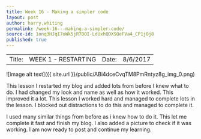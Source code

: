 ```yaml
---
title: Week 16 - Making a simpler code
layout: post
author: harry.whiting
permalink: /week-16---making-a-simpler-code/
source-id: 1onq3HJqI7oWk5jR7DOI-LdUxhQDXSQeFVa4_CP1jOj8
published: true
---
```

<table>
  <tr>
    <td>Title:</td>
    <td>WEEK 1 - RESTARTING</td>
    <td> Date:  </td>
    <td>8/6/2017</td>
  </tr>
</table>


![image alt text]({{ site.url }}/public/ABi4dceCvqTM8PmRntyz8g_img_0.png)

This lesson I restarted my blog and added lots from before I knew what to do. I had changed my look and name as well as how it worked. This improved it a lot. This lesson I worked hard and managed to complete lots in the lesson. I blocked out distractions to do this and managed to complete it. 

I used many similar things from before as i knew how to do it. This let me complete it fast and finish my blog. I also added a picture to check if it was working. I am now ready to post and continue my learning.


